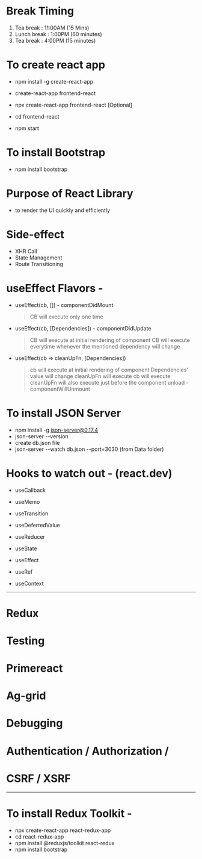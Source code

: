 # Break Timing

1. Tea break : 11:00AM (15 Mins)
2. Lunch break : 1:00PM (60 minutes)
3. Tea break : 4:00PM (15 minutes)

# To create react app

- npm install -g create-react-app
- create-react-app frontend-react

- npx create-react-app frontend-react [Optional]

- cd frontend-react
- npm start

# To install Bootstrap

- npm install bootstrap

# Purpose of React Library

- to render the UI quickly and efficiently

# Side-effect

- XHR Call
- State Management
- Route Transitioning

# useEffect Flavors -

- useEffect(cb, []) - componentDidMount
  > CB will execute only one time
- useEffect(cb, [Dependencies]) - componentDidUpdate
  > CB will execute at initial rendering of component
  > CB will execute everytime whenever the mentioned dependency will change
- useEffect(cb => cleanUpFn, [Dependencies])
  > cb will execute at initial rendering of component
  > Dependencies' value will change
  > cleanUpFn will execute
  > cb will execute
  > cleanUpFn will also execute just before the component unload - componentWillUnmount

# To install JSON Server

- npm install -g json-server@0.17.4
- json-server --version
- create db.json file
- json-server --watch db.json --port=3030 (from Data folder)

# Hooks to watch out - (react.dev)

- useCallback
- useMemo
- useTransition
- useDeferredValue
- useReducer

- useState
- useEffect
- useRef
- useContext

---

# Redux

# Testing

# Primereact

# Ag-grid

# Debugging

# Authentication / Authorization /

# CSRF / XSRF

---

# To install Redux Toolkit -

- npx create-react-app react-redux-app
- cd react-redux-app
- npm install @reduxjs/toolkit react-redux
- npm install bootstrap

